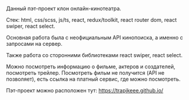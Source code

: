 Данный пэт-проект клон онлайн-кинотеатра.

Стек: html, css/scss, js/ts, react, redux/toolkit, react router dom, react swiper, react select.

Основная работа была с неофициальным API кинопоиска, а именно с запросами на сервер.

Также работа со сторонними библиотеками react swiper, react select.

Можно посмотреть информацию о фильме, актеров и создателей, посмотреть трейлер. Посмотреть фильм не получится (API не позволяет), есть ссылка на платный сервис, где можно посмотреть.

Пэт-проект можно расположен тут: https://trapjkeee.github.io/
